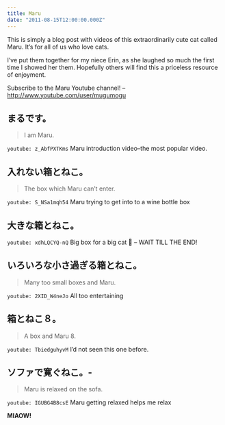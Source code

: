 ```yaml
---
title: Maru
date: "2011-08-15T12:00:00.000Z"
---
```


This is simply a blog post with videos of this extraordinarily cute cat called Maru. It’s for all of us who love cats.

I’ve put them together for my niece Erin, as she laughed so much the first time I showed her them. Hopefully others will find this a priceless resource of enjoyment.

Subscribe to the Maru Youtube channel! – http://www.youtube.com/user/mugumogu

## まるです。
> I am Maru.

`youtube: z_AbfPXTKms`
Maru introduction video–the most popular video.

## 入れない箱とねこ。
> The box which Maru can’t enter.

`youtube: S_NSa1mqh54`
Maru trying to get into to a wine bottle box

## 大きな箱とねこ。
`youtube: xdhLQCYQ-nQ`
Big box for a big cat 🙂 – WAIT TILL THE END!

## いろいろな小さ過ぎる箱とねこ。
> Many too small boxes and Maru.

`youtube: 2XID_W4neJo`
All too entertaining

## 箱とねこ８。
> A box and Maru 8.

`youtube: TbiedguhyvM`
I’d not seen this one before.

## ソファで寛ぐねこ。- 
> Maru is relaxed on the sofa.

`youtube: IGUBG4B8csE`
Maru getting relaxed helps me relax

**MIAOW!**